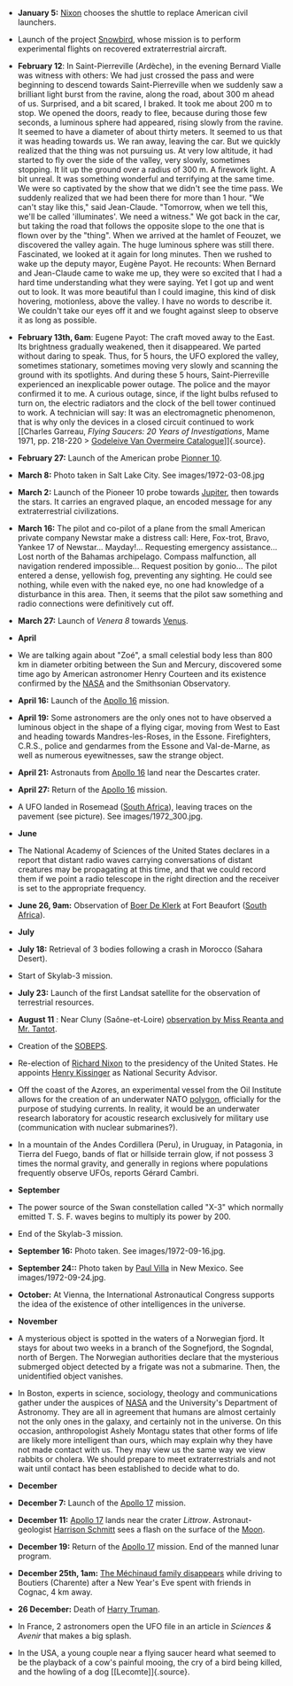 ﻿

-   **January 5:** [Nixon](dirigeants.html#NixonRichardMilhous) chooses the shuttle to replace American civil launchers.


- Launch of the project [Snowbird](projets.html#Snowbird), whose mission is to perform experimental flights on recovered extraterrestrial aircraft.


-   **February 12**: In Saint-Pierreville (Ardèche), in the evening Bernard Vialle was witness with others: We had just crossed the pass and were beginning to descend towards Saint-Pierreville when we suddenly saw a brilliant light burst from the ravine, along the road, about 300 m ahead of us. Surprised, and a bit scared, I braked. It took me about 200 m to stop. We opened the doors, ready to flee, because during those few seconds, a luminous sphere had appeared, rising slowly from the ravine. It seemed to have a diameter of about thirty meters. It seemed to us that it was heading towards us. We ran away, leaving the car. But we quickly realized that the thing was not pursuing us. At very low altitude, it had started to fly over the side of the valley, very slowly, sometimes stopping. It lit up the ground over a radius of 300 m. A firework light. A bit unreal. It was something wonderful and terrifying at the same time. We were so captivated by the show that we didn't see the time pass. We suddenly realized that we had been there for more than 1 hour. "We can't stay like this," said Jean-Claude. "Tomorrow, when we tell this, we'll be called 'illuminates'. We need a witness." We got back in the car, but taking the road that follows the opposite slope to the one that is flown over by the "thing". When we arrived at the hamlet of Feouzet, we discovered the valley again. The huge luminous sphere was still there. Fascinated, we looked at it again for long minutes. Then we rushed to wake up the deputy mayor, Eugène Payot. He recounts: When Bernard and Jean-Claude came to wake me up, they were so excited that I had a hard time understanding what they were saying. Yet I got up and went out to look. It was more beautiful than I could imagine, this kind of disk hovering, motionless, above the valley. I have no words to describe it. We couldn't take our eyes off it and we fought against sleep to observe it as long as possible.


-   **February 13th, 6am**: Eugene Payot: The craft moved away to the East. Its brightness gradually weakened, then it disappeared. We parted without daring to speak. Thus, for 5 hours, the UFO explored the valley, sometimes stationary, sometimes moving very slowly and scanning the ground with its spotlights. And during these 5 hours, Saint-Pierreville experienced an inexplicable power outage. The police and the mayor confirmed it to me. A curious outage, since, if the light bulbs refused to turn on, the electric radiators and the clock of the bell tower continued to work. A technician will say: It was an electromagnetic phenomenon, that is why only the devices in a closed circuit continued to work [\[Charles Garreau, *Flying Saucers: 20 Years of Investigations*, Mame 1971, pp. 218-220 \> [Godeleive Van Overmeire Catalogue](http://users.skynet.be/sky84985/chrono.html)\]]{.source}.


-   **February 27:** Launch of the American probe [Pionner 10](projets.html#Pionner10).


- **March 8:** Photo taken in Salt Lake City. See images/1972-03-08.jpg

-   **March 2:** Launch of the Pioneer 10 probe towards
    [Jupiter](Jupiter.html), then towards the stars. It carries an
    engraved plaque, an encoded message for any extraterrestrial civilizations.


-   **March 16:** The pilot and co-pilot of a plane from the small
    American private company Newstar make a distress call: Here,
    Fox-trot, Bravo, Yankee 17 of Newstar\... Mayday!\... Requesting
    emergency assistance\... Lost north of the Bahamas archipelago.
    Compass malfunction, all navigation rendered impossible\... Request
    position by gonio\... The pilot entered a dense, yellowish fog,
    preventing any sighting. He could see nothing, while even with the
    naked eye, no one had knowledge of a disturbance in this area. Then,
    it seems that the pilot saw something and radio connections were
    definitively cut off.


-   **March 27:** Launch of *Venera 8* towards [Venus](Venus.html).

- **April**


-   We are talking again about "Zoé", a small celestial body less than 800 km in diameter orbiting between the Sun and Mercury, discovered some time ago by American astronomer Henry Courteen and its existence confirmed by the [NASA](NASA.html) and the Smithsonian Observatory.


-   **April 16:** Launch of the [Apollo 16](Apollo.html#Apollo16) mission.

-   **April 19:** Some astronomers are the only ones not to have observed a luminous object in the shape of a flying cigar, moving from West to East and heading towards Mandres-les-Roses, in the Essone. Firefighters, C.R.S., police and gendarmes from the Essone and Val-de-Marne, as well as numerous eyewitnesses, saw the strange object.


-   **April 21:** Astronauts from [Apollo 16](Apollo.html#Apollo16) land near the Descartes crater.


-   **April 27:** Return of the [Apollo 16](Apollo.html#Apollo16) mission.

- A UFO landed in Rosemead ([South Africa](ZA.html)), leaving traces on the pavement (see picture). See images/1972_300.jpg.

- **June**


-   The National Academy of Sciences of the United States declares in
    a report that distant radio waves carrying conversations of
    distant creatures may be propagating at this time, and that we
    could record them if we point a radio telescope in the right
    direction and the receiver is set to the appropriate frequency.


-   **June 26, 9am:** Observation of [Boer De Klerk](temoins.html#DeKlerkBoer) at Fort Beaufort ([South Africa](ZA.html)).

- **July**


-   **July 18:** Retrieval of 3 bodies following a crash in Morocco (Sahara Desert).


- Start of Skylab-3 mission.


-   **July 23:** Launch of the first Landsat satellite for the observation of terrestrial resources.


-   **August 11** : Near Cluny (Saône-et-Loire) [observation by Miss Reanta and Mr. Tantot](1972-08-12_Taize.html).

- Creation of the [SOBEPS](SOBEPS.html).


- Re-election of [Richard Nixon](dirigeants.html#NixonRichardMilhous) to the presidency of the United States. He appoints [Henry Kissinger](KissingerHenryAlfred.html) as National Security Advisor.


- Off the coast of the Azores, an experimental vessel from the Oil Institute allows for the creation of an underwater NATO [polygon](OTAN.html), officially for the purpose of studying currents. In reality, it would be an underwater research laboratory for acoustic research exclusively for military use (communication with nuclear submarines?).


- In a mountain of the Andes Cordillera (Peru), in Uruguay, in Patagonia, in Tierra del Fuego, bands of flat or hillside terrain glow, if not possess 3 times the normal gravity, and generally in regions where populations frequently observe UFOs, reports Gérard Cambri.

- **September**


-   The power source of the Swan constellation called "X-3" which normally emitted T. S. F. waves begins to multiply its power by 200.


- End of the Skylab-3 mission.


- **September 16:** Photo taken. See images/1972-09-16.jpg.
    

-   **September 24::** Photo taken by [Paul Villa](VillaApolinarA.html) in New Mexico. See images/1972-09-24.jpg.

-   **October:** At Vienna, the International Astronautical Congress
    supports the idea of the existence of other intelligences in
    the universe.

- **November**

- A mysterious object is spotted in the waters of a Norwegian fjord. It stays for about two weeks in a branch of the Sognefjord, the Sogndal, north of Bergen. The Norwegian authorities declare that the mysterious submerged object detected by a frigate was not a submarine. Then, the unidentified object vanishes.


- In Boston, experts in science, sociology, theology and communications gather under the auspices of [NASA](NASA.html) and the University's Department of Astronomy. They are all in agreement that humans are almost certainly not the only ones in the galaxy, and certainly not in the universe. On this occasion, anthropologist Ashely Montagu states that other forms of life are likely more intelligent than ours, which may explain why they have not made contact with us. They may view us the same way we view rabbits or cholera. We should prepare to meet extraterrestrials and not wait until contact has been established to decide what to do.

- **December**


-   **December 7:** Launch of the [Apollo 17](Apollo.html#Apollo17) mission.


-   **December 11:** [Apollo 17](Apollo.html#Apollo17) lands near the crater *Littrow*. Astronaut-geologist [Harrison Schmitt](pilotes.html#SchmittHarrison) sees a flash on the surface of the [Moon](Lune.html).


-   **December 19:** Return of the [Apollo 17](Apollo.html#Apollo17) mission. End of the manned lunar program.


-   **December 25th, 1am:** [The Méchinaud family
    disappears](http://perso.wanadoo.fr/philippe.dumas/actua.htm)
    while driving to Boutiers (Charente) after a New Year's Eve spent
    with friends in Cognac, 4 km away.


-   **26 December:** Death of [Harry Truman](TrumanHarryS.html).

- In France, 2 astronomers open the UFO file in an article in *Sciences & Avenir* that makes a big splash.


- In the USA, a young couple near a flying saucer heard what seemed to be the playback of a cow's painful mooing, the cry of a bird being killed, and the howling of a dog [\[Lecomte\]]{.source}.
